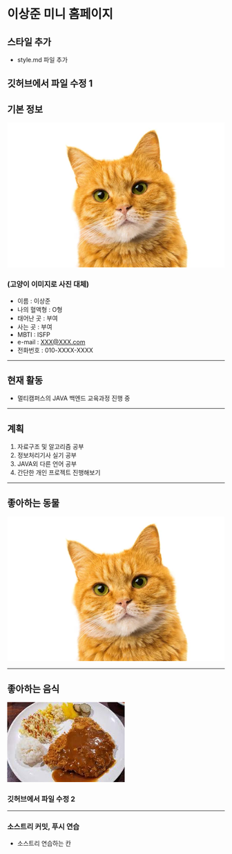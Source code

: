 # 이상준 미니 홈페이지

## 스타일 추가
- style.md 파일 추가

## 깃허브에서 파일 수정 1

## 기본 정보

![테스트 고양이](./img/Test_Cat.jpg)
### (고양이 이미지로 사진 대체)
- 이름 : 이상준 
- 나의 혈액형 : O형
- 태어난 곳 : 부여
- 사는 곳 : 부여
- MBTI : ISFP
- e-mail : XXX@XXX.com
- 전화번호 : 010-XXXX-XXXX

---

## 현재 활동
- 멀티캠퍼스의 JAVA 백엔드 교육과정 진행 중

---

## 계획
1. 자료구조 및 알고리즘 공부
2. 정보처리기사 실기 공부
3. JAVA외 다른 언어 공부 
4. 간단한 개인 프로젝트 진행해보기

---

## 좋아하는 동물
![고양이](https://github.com/toodifficult1/MiniHomepage/blob/main/img/Test_Cat.jpg?raw=true)

---
## 좋아하는 음식
![돈까스](https://github.com/toodifficult1/MiniHomepage/blob/main/img/%EB%8F%88%EA%B9%8C%EC%8A%A4.jpg?raw=true)

### 깃허브에서 파일 수정 2

---

### 소스트리 커밋, 푸시 연습
- 소스트리 연습하는 칸
